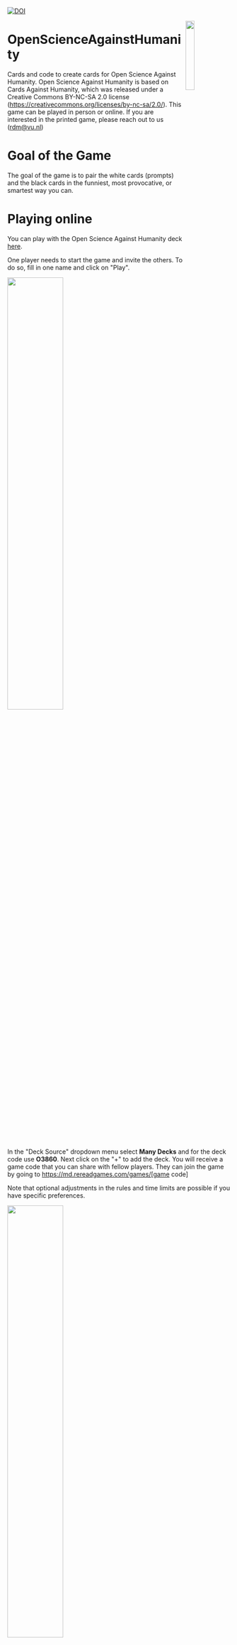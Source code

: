 [![DOI](https://zenodo.org/badge/DOI/10.5281/zenodo.10017280.svg)](https://doi.org/10.5281/zenodo.10017280)


<img src="images/GHOST.gif" width="20%" height="20%" align="right">


# OpenScienceAgainstHumanity
Cards and code to create cards for Open Science Against Humanity. Open Science Against Humanity is based on Cards Against Humanity, which was released under a Creative Commons BY-NC-SA 2.0 license (https://creativecommons.org/licenses/by-nc-sa/2.0/).
This game can be played in person or online. If you are interested in the printed game, please reach out to us (rdm@vu.nl)

# Goal of the Game
The goal of the game is to pair the white cards (prompts) and the black cards in the funniest, most provocative, or smartest way you can.

# Playing online

You can play with the Open Science Against Humanity deck <a href="https://md.rereadgames.com/" target="_blank">here</a>.

One player needs to start the game and invite the others. To do so, fill in one name and click on "Play". 

<img src="images/OnlineInstructions1.png" width="50%" height="50%">

In the "Deck Source" dropdown menu select **Many Decks** and for the deck code use **O3860**. Next click on the "+" to add the deck. You will receive a game code that you can share with fellow players. They can join the game by going to https://md.rereadgames.com/games/[game code]

Note that optional adjustments in the rules and time limits are possible if you have specific preferences.

<img src="images/OnlineInstructions2.png" width="50%" height="50%">

Next click on the :loudspeaker: to invite 2 or 3 other players to the game.
Once they join, you can start the game!

When you start playing, the rules described in the section above "How to play" apply.

Note that when playing online, you can't actually "see" whether someone played a card, is thinking. Or who is the Reviewer and who is playing (if you are reviewing, you can't play a card!). If you are confused about what is happening, press the "?" at the top of the game window. The game will tell you what your role is and what you are supposed to do. If you are playing and have selected a card, do not forget to press the check mark at the bottom right of the screen to send the card to the pile of played cards. 

If you click on the top left "Show or hide the scoreboard", you can see the status and roles during each round. But also, don't forget to keep talking to each other :game_die: :ghost: :smiley: :game_die:

<img src="images/OnlineInstructions3.png" width="50%" height="50%">


# How to Play

🧍3+ players		⏰ 5 minutes - 24 hours	🏋️ difficulty level: researcher friendly

Shuffle the deck of white cards and deal four to each player. Leave the rest of the white cards and black cards separated into face-down stacks. Determine a Reviewer: The person who is the most notorious procrastinator when it comes to publishing.

The Reviewer reveals the first black card. They read it out aloud and leave it face up on the table. Each other player chooses a white response card from their hand that fits best to the revealed black card and places it face down on the table. After every player has played a card, the Reviewer shuffles and then reveals all played white cards and reads out loud how they complete the prompt on the black card. The Reviewer picks the smartest, funniest and/or the card they like the most. You can also discuss all options as a group and collect votes to determine a winning card. The player with the winning card will receive 3 citation points to their h-index.
Discard all played white cards in a discard pile and discard the black card back to the box. Draw new white cards until every player has 4 white cards in their hand.

Optional bonus points: After each round, when all the white cards have been revealed, each player is allowed to tell a funny, horrifying or otherwise entertaining story or fact from their own experience that matches one of the black and white card combinations on the table. Depending on how much laughter, pity or knowledge gain is spread among the group, the Reviewer may award up to 5 additional citation points to that player.

The role of the Reviewer is passed on clockwise after every turn. Play until there are no more black cards outside the box. If you run out of white cards, shuffle the discard pile and draw from those. Whoever has the most citation points at the end of the game wins!

# Acknowledgements

This game was created by the **GHOST Collective**, Games of Horror for Open Science Training. GHOST includes:

- Tycho Hofstra, Vrije Universiteit Amsterdam 
- Lena Karvovskaya, Vrije Universiteit Amsterdam 
- Elisa Rodenburg, Vrije Universiteit Amsterdam 
- Stephanie van de Sandt, Vrije Universiteit Amsterdam 
- Meron Vermaas, Vrije Universiteit Amsterdam 
- Dan Rudmann, Leiden University 
- Lieke de Boer, Netherlands eScience Center
- Eva Lekkerkerker, University of Amsterdam 
- Stefan Kirsch, Tilburg University 

Previous GHOST collective games include the [Software Horror Escape Room](https://nlesc.github.io/softwarehorrorgame/SoftwareHorrorGame.html), the [Open Science Escape Room](https://sites.google.com/vu.nl/open-science-escape-room)  and [Data Horror Escape Room](https://sites.google.com/vu.nl/datahorror/home?authuser=0)
